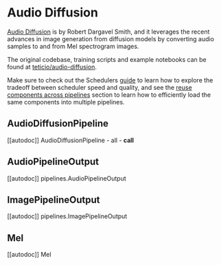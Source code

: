 <!--Copyright 2023 The HuggingFace Team. All rights reserved.

Licensed under the Apache License, Version 2.0 (the "License"); you may not use this file except in compliance with
the License. You may obtain a copy of the License at

http://www.apache.org/licenses/LICENSE-2.0

Unless required by applicable law or agreed to in writing, software distributed under the License is distributed on
an "AS IS" BASIS, WITHOUT WARRANTIES OR CONDITIONS OF ANY KIND, either express or implied. See the License for the
specific language governing permissions and limitations under the License.
-->

# Audio Diffusion

[Audio Diffusion](https://github.com/teticio/audio-diffusion) is by Robert Dargavel Smith, and it leverages the recent advances in image generation from diffusion models by converting audio samples to and from Mel spectrogram images.

The original codebase, training scripts and example notebooks can be found at [teticio/audio-diffusion](https://github.com/teticio/audio-diffusion).

<Tip>

Make sure to check out the Schedulers [guide](/using-diffusers/schedulers) to learn how to explore the tradeoff between scheduler speed and quality, and see the [reuse components across pipelines](/using-diffusers/loading#reuse-components-across-pipelines) section to learn how to efficiently load the same components into multiple pipelines.

</Tip>

## AudioDiffusionPipeline
[[autodoc]] AudioDiffusionPipeline
	- all
	- __call__

## AudioPipelineOutput
[[autodoc]] pipelines.AudioPipelineOutput

## ImagePipelineOutput
[[autodoc]] pipelines.ImagePipelineOutput

## Mel
[[autodoc]] Mel
